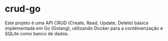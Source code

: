 # crud-go
Este projeto é uma API CRUD (Create, Read, Update, Delete) básica implementada em Go (Golang), utilizando Docker para a contêinerização e SQLite como banco de dados.
